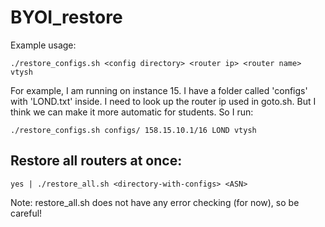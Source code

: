 # BYOI_restore

Example usage:

`./restore_configs.sh <config directory> <router ip> <router name> vtysh`

For example, I am running on instance 15. I have a folder called 'configs' with 'LOND.txt' inside. I need to look up the router ip used in goto.sh. But I think we can make it more automatic for students. So I run:

`./restore_configs.sh configs/ 158.15.10.1/16 LOND vtysh`

## Restore all routers at once:
`yes | ./restore_all.sh <directory-with-configs> <ASN>`

Note: restore_all.sh does not have any error checking (for now), so be careful!
